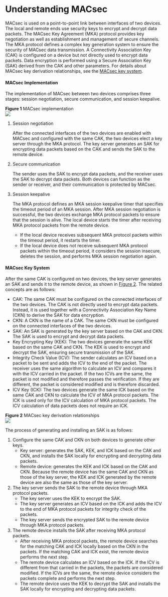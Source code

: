 Understanding MACsec
====================

MACsec is used on a point-to-point link between interfaces of two devices. The local and remote ends use security keys to encrypt and decrypt data packets. The MACsec Key Agreement (MKA) protocol provides key negotiation as well as establishment and management of secure channels. The MKA protocol defines a complex key generation system to ensure the security of MACsec data transmission. A Connectivity Association Key (CAK) is configured on a device but not directly used to encrypt data packets. Data encryption is performed using a Secure Association Key (SAK) derived from the CAK and other parameters. For details about MACsec key derivation relationships, see the [MACsec key system](#EN-US_CONCEPT_0000001513048366__section1012193110135).

#### MACsec Implementation

The implementation of MACsec between two devices comprises three stages: session negotiation, secure communication, and session keepalive.

**Figure 1** MACsec implementation  
![](figure/en-us_image_0000001512689222.png)

1. Session negotiation
   
   After the connected interfaces of the two devices are enabled with MACsec and configured with the same CAK, the two devices elect a key server through the MKA protocol. The key server generates an SAK for encrypting data packets based on the CAK and sends the SAK to the remote device.
2. Secure communication
   
   The sender uses the SAK to encrypt data packets, and the receiver uses the SAK to decrypt data packets. Both devices can function as the sender or receiver, and their communication is protected by MACsec.
3. Session keepalive
   
   The MKA protocol defines an MKA session keepalive timer that specifies the timeout period of an MKA session. After MKA session negotiation is successful, the two devices exchange MKA protocol packets to ensure that the session is alive. The local device starts the timer after receiving MKA protocol packets from the remote device.
   
   * If the local device receives subsequent MKA protocol packets within the timeout period, it restarts the timer.
   * If the local device does not receive subsequent MKA protocol packets within the timeout period, it considers the session insecure, deletes the session, and performs MKA session negotiation again.

#### MACsec Key System

After the same CAK is configured on two devices, the key server generates an SAK and sends it to the remote device, as shown in [Figure 2](#EN-US_CONCEPT_0000001513048366__fig1921453625619). The related concepts are as follows:

* CAK: The same CAK must be configured on the connected interfaces of the two devices. The CAK is not directly used to encrypt data packets. Instead, it is used together with a Connectivity Association Key Name (CKN) to derive the SAK for data encryption.
* CKN: A CKN is the name of a CAK. The same CKN must be configured on the connected interfaces of the two devices.
* SAK: An SAK is generated by the key server based on the CAK and CKN. The SAK is used to encrypt and decrypt data packets.
* Key Encrypting Key (KEK): The two devices generate the same KEK based on the same CAK and CKN. The KEK is used to encrypt and decrypt the SAK, ensuring secure transmission of the SAK.
* Integrity Check Value (ICV): The sender calculates an ICV based on a packet to be sent and adds the ICV to the end of the packet. The receiver uses the same algorithm to calculate an ICV and compares it with the ICV carried in the packet. If the two ICVs are the same, the packet is not modified and therefore passes the verification. If they are different, the packet is considered modified and is therefore discarded.
* ICV Key (ICK): The two devices generate the same ICK based on the same CAK and CKN to calculate the ICV of MKA protocol packets. The ICK is used only for the ICV calculation of MKA protocol packets. The ICV calculation of data packets does not require an ICK.

**Figure 2** MACsec key derivation relationships  
![](figure/en-us_image_0000001563888333.png)

The process of generating and installing an SAK is as follows:

1. Configure the same CAK and CKN on both devices to generate other keys.
   * Key server: generates the SAK, KEK, and ICK based on the CAK and CKN, and installs the SAK locally for encrypting and decrypting data packets.
   * Remote device: generates the KEK and ICK based on the CAK and CKN. Because the remote device has the same CAK and CKN as those of the key server, the KEK and ICK generated by the remote device are also the same as those of the key server.
2. The key server sends the SAK to the remote device through MKA protocol packets.
   * The key server uses the KEK to encrypt the SAK.
   * The key server generates an ICV based on the ICK and adds the ICV to the end of MKA protocol packets for integrity check of the packets.
   * The key server sends the encrypted SAK to the remote device through MKA protocol packets.
3. The remote device installs the SAK after receiving MKA protocol packets.
   * After receiving MKA protocol packets, the remote device searches for the matching CAK and ICK locally based on the CKN in the packets. If the matching CAK and ICK exist, the remote device performs the next step.
   * The remote device calculates an ICV based on the ICK. If the ICV is different from that carried in the packets, the packets are considered modified. If the ICVs are the same, the remote device considers the packets complete and performs the next step.
   * The remote device uses the KEK to decrypt the SAK and installs the SAK locally for encrypting and decrypting data packets.